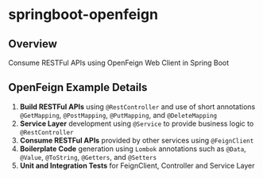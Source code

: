# springboot-openfeign

## Overview
Consume RESTFul APIs using OpenFeign Web Client in Spring Boot

## OpenFeign Example Details
1. **Build RESTFul APIs** using `@RestController` and use of short annotations `@GetMapping`, `@PostMapping`, `@PutMapping`, and `@DeleteMapping`
2. **Service Layer** development using `@Service` to provide business logic to `@RestController`
6. **Consume RESTFul APIs** provided by other services using `@FeignClient`
7. **Boilerplate Code** generation using `Lombok` annotations such as `@Data`, `@Value`, `@ToString`, `@Getters`, and `@Setters`
8. **Unit and Integration Tests** for FeignClient, Controller and Service Layer 